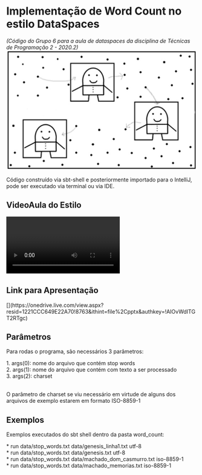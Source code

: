 # Implementação de Word Count no estilo DataSpaces
*(Código do Grupo 6 para a aula de dataspaces da disciplina de Técnicas de Programação 2 - 2020.2)*
![](/recursos/dataspaces.png)

<p>Código construído via sbt-shell e posteriormente importado para o IntelliJ, pode ser executado via terminal ou via IDE.</p>

## VideoAula do Estilo
![](/recursos/VideoDataSpaces.mkv)

## Link para Apresentação
<p>[](https://onedrive.live.com/view.aspx?resid=1221CCC649E22A70!8763&ithint=file%2Cpptx&authkey=!AIOvWdITGT2RTgc)</p>

## Parâmetros
<p>Para rodas o programa, são necessários 3 parâmetros:</p>
1. args(0): nome do arquivo que contém stop words<br />
2. args(1): nome do arquivo que contém com texto a ser processado<br />
3. args(2): charset<br />
<br />
<p>O parâmetro de charset se viu necessário em virtude de alguns dos arquivos de exemplo estarem em formato ISO-8859-1</p>

## Exemplos
<p>Exemplos executados do sbt shell dentro da pasta word_count:</p>
* run data/stop_words.txt data/genesis_linha1.txt utf-8<br />
* run data/stop_words.txt data/genesis.txt utf-8<br />
* run data/stop_words.txt data/machado_dom_casmurro.txt iso-8859-1<br />
* run data/stop_words.txt data/machado_memorias.txt iso-8859-1<br />
